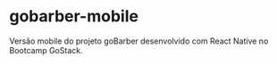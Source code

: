 # gobarber-mobile
Versão mobile do projeto goBarber desenvolvido com React Native no Bootcamp GoStack.

